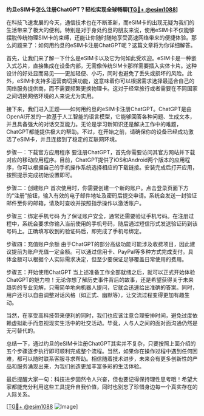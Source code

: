 **约旦eSIM卡怎么注册ChatGPT？轻松实现全球畅聊[[TG💪+ @esim1088](https://t.me/s/esim1088)]**

在科技飞速发展的今天，通信技术也在不断革新，而eSIM卡的出现无疑为我们的生活带来了极大的便利。特别是对于身处约旦的朋友来说，使用eSIM卡不仅能够摆脱传统物理SIM卡的束缚，还能让你随时随地享受高速网络带来的便捷体验。那么问题来了：如何用约旦的eSIM卡注册ChatGPT呢？这篇文章将为你详细解答。

首先，让我们来了解一下什么是eSIM卡以及它为何如此受欢迎。eSIM卡是一种嵌入式芯片，直接集成在设备内部，无需像传统SIM卡那样需要插入实体卡片。这种设计的好处显而易见——更加轻便、小巧，同时也避免了丢失或损坏的风险。此外，eSIM卡支持多运营商切换功能，这意味着你可以根据需求选择最适合自己的网络服务提供商，而不需要频繁更换物理卡。这对于经常旅行或者需要在不同国家之间切换网络环境的人来说尤为实用。

接下来，我们进入正题——如何用约旦的eSIM卡注册ChatGPT。ChatGPT是由OpenAI开发的一款基于人工智能的语言模型，它能够回答各种问题、生成文本，并且具备强大的对话交互能力。无论是学习新知识还是解决工作中的难题，ChatGPT都能提供极大的帮助。不过，在开始之前，请确保你的设备已经成功激活了eSIM卡，并且连接到了稳定的互联网环境。

步骤一：下载官方应用程序
要注册ChatGPT，首先你需要访问其官方网站并下载对应的移动应用程序。目前，ChatGPT提供了iOS和Android两个版本的应用程序，你可以根据自己的手机操作系统选择相应的下载链接。安装完成后打开应用，按照提示完成初始设置即可。

步骤二：创建账户
首次使用时，你需要创建一个新的账户。点击登录页面下方的“注册”按钮，输入有效的电子邮件地址及密码后提交申请。系统会发送一封验证邮件至你的邮箱，请及时查收并按照指示操作以激活账户。

步骤三：绑定手机号码
为了保证账户安全，通常还需要验证手机号码。在注册过程中，系统会要求你输入当前使用的手机号码，随后通过短信形式发送验证码到该号码上。正确填写收到的验证码后，即完成了手机号绑定。

步骤四：充值账户余额
由于ChatGPT的部分高级功能可能涉及收费项目，因此建议提前为账户充值一定金额。可以通过信用卡、PayPal等多种方式完成支付。具体金额可以根据个人实际需求决定，但至少要保证足够覆盖日常使用的费用。

步骤五：开始使用ChatGPT
当上述准备工作全部就绪之后，就可以正式开始体验ChatGPT的魅力啦！无论你想了解历史事件背后的故事，还是希望获得关于未来趋势的专业见解，只需简单地向机器人提问，它就会迅速给出准确的答案。同时，用户还可以自由调整对话风格（如正式、幽默等），让交流过程变得更加有趣生动。

当然，在享受高科技带来便利的同时，我们也应该注意合理安排时间，避免过度依赖虚拟助手而忽视现实生活中的社交活动。毕竟，人与人之间的面对面沟通仍然是无可替代的。

总结一下，通过约旦的eSIM卡注册ChatGPT其实并不复杂，只要按照上面介绍的五个步骤逐步执行即可顺利完成整个流程。当然，如果你在操作过程中遇到任何困难，都可以随时联系客服寻求帮助。相信随着技术进步，未来会有更多创新性的产品和服务涌现出来，为我们创造更加丰富多彩的生活体验。

最后提醒大家一句：科技进步固然令人兴奋，但也要记得保持理性思考哦！希望大家都能充分利用这些工具提升自我价值，同时也别忘了珍惜身边每一个真实存在的人际关系。

[[TG💪+ @esim1088](https://t.me/s/esim1088) ![Image](https://i.postimg.cc/4NQfJmqS/Snipaste-2025-05-13-00-14-12.png)]